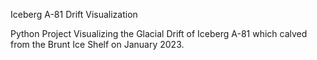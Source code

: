 Iceberg A-81 Drift Visualization

Python Project Visualizing the Glacial Drift of Iceberg A-81 which calved from the Brunt Ice Shelf on January 2023. 

